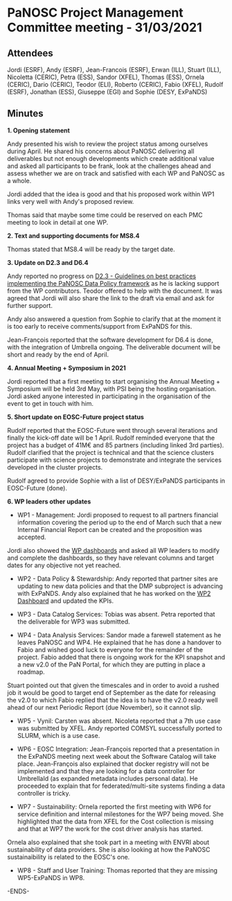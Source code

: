 PaNOSC Project Management Committee meeting - 31/03/2021 
========================================================


Attendees
-------
Jordi (ESRF), Andy (ESRF), Jean-Francois (ESRF), Erwan (ILL), Stuart (ILL), Nicoletta (CERIC), Petra (ESS), Sandor (XFEL), Thomas (ESS), Ornela (CERIC), Dario (CERIC), Teodor (ELI), Roberto (CERIC), Fabio (XFEL), Rudolf (ESRF), Jonathan (ESS), Giuseppe (EGI) and Sophie (DESY, ExPaNDS)


Minutes
-------	

**1. Opening statement**

Andy presented his wish to review the project status among ourselves during April. He shared his concerns about PaNOSC delivering all deliverables but not enough developments which create additional value and asked all participants to be frank, look at the challenges ahead and assess whether we are on track and satisfied with each WP and PaNOSC as a whole.

Jordi added that the idea is good and that his proposed work within WP1 links very well with Andy's proposed review.

Thomas said that maybe some time could be reserved on each PMC meeting to look in detail at one WP.

**2. Text and supporting documents for MS8.4**

Thomas stated that MS8.4 will be ready by the target date.


**3. Update on D2.3 and D6.4**

Andy reported no progress on [D2.3 - Guidelines  on best practices implementing the PaNOSC Data Policy framework](https://docs.google.com/document/d/1_myPYPk3DTXz-x1-meW4nXBcxNWO4yax-jGP6V00cHU/edit) as he is lacking support from the WP contributors. Teodor offered to help with the document. It was agreed that Jordi will also share the link to the draft via email and ask for further support.

Andy also answered a question from Sophie to clarify that at the moment it is too early to receive comments/support from ExPaNDS for this.

Jean-François reported that the software development for D6.4 is done, with the integration of Umbrella ongoing. The deliverable document will be short and ready by the end of April.

**4. Annual Meeting + Symposium in 2021**

Jordi reported that a first meeting to start organising the Annual Meeting + Symposium will be held 3rd May, with PSI being the hosting organisation. Jordi asked anyone interested in participating in the organisation of the event to get in touch with him.

**5. Short update on EOSC-Future project status** 

Rudolf reported that the EOSC-Future went through several iterations and finally the kick-off date will be 1 April. Rudolf reminded everyone that the project has a budget of 41M€ and 85 partners (including linked 3rd parties). Rudolf clarified that the project is technical and that the science clusters participate with science projects to demonstrate and integrate the services developed in the cluster projects.

Rudolf agreed to provide Sophie with a list of DESY/ExPaNDS participants in EOSC-Future (done).

**6. WP leaders other updates**

* WP1 - Management: Jordi proposed to request to all partners financial information covering the period up to the end of March such that a new Internal Financial Report can be created and the proposition was accepted.

Jordi also showed the [WP dashboards](https://github.com/panosc-eu/panosc/wiki/Work-Packages-dashboards) and asked all WP leaders to modify and complete the dashboards, so they have relevant columns and target dates for any objective not yet reached.

* WP2 - Data Policy & Stewardship: Andy reported that partner sites are updating to new data policies and that the DMP subproject is advancing with ExPaNDS. Andy also explained that he has worked on the [WP2 Dashboard](https://github.com/panosc-eu/panosc/wiki/Work-Packages-dashboards#wp2--data-policy--stewardship) and updated the KPIs.

* WP3 - Data Catalog Services: Tobias was absent. Petra reported that the deliverable for WP3 was submitted.

* WP4 - Data Analysis Services: Sandor made a farewell statement as he leaves PaNOSC and WP4. He explained that he has done a handover to Fabio and wished good luck to everyone for the remainder of the project.  Fabio added that there is ongoing work for the KPI snapshot and a new v2.0 of the PaN Portal, for which they are putting in place a roadmap.

Stuart pointed out that given the timescales and in order to avoid a rushed job it would be good to target end of September as the date for releasing the v2.0 to which Fabio replied that the idea is to have the v2.0 ready well ahead of our next Periodic Report (due November), so it cannot slip.

* WP5 - Vynil: Carsten was absent. Nicoleta reported that a 7th use case was submitted by XFEL. Andy reported COMSYL successfully ported to SLURM, which is a use case.

* WP6 - EOSC Integration: Jean-François reported that a presentation in the ExPaNDS meeting next week about the Software Catalog will take place. Jean-François also explained that docker registry will not be implemented and that they are looking for a data controller for UmbrellaId (as expanded metadata includes personal data). He proceeded to explain that for federated/multi-site systems finding a data controller is tricky.

* WP7 - Sustainability: Ornela reported the first meeting with WP6 for service definition and internal milestones for the WP7 being moved. She highlighted that the data from XFEL for the Cost collection is missing and that at WP7 the work for the cost driver analysis has started. 

Ornela also explained that she took part in a meeting with ENVRI about sustainability of data providers. She is also looking at how the PaNOSC sustainaibility is related to the EOSC's one.

* WP8 - Staff and User Training: Thomas reported that they are missing WP5-ExPaNDS in WP8.

-ENDS-
